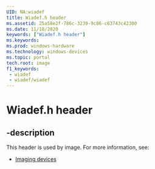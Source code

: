 ```yaml
---
UID: NA:wiadef
title: Wiadef.h header
ms.assetid: 25a58e2f-786c-3239-9c86-c63743c42300
ms.date: 11/18/2020
keywords: ["Wiadef.h header"]
ms.keywords: 
ms.prod: windows-hardware
ms.technology: windows-devices
ms.topic: portal
tech.root: image
f1_keywords:
 - wiadef
 - wiadef/wiadef
---
```


# Wiadef.h header

## -description

This header is used by image. For more information, see:

- [Imaging devices](../_image/index.md)<br><br>
